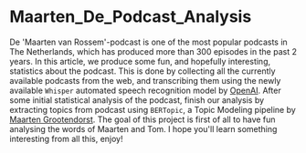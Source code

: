# Maarten_De_Podcast_Analysis
De 'Maarten van Rossem'-podcast is one of the most popular podcasts in The Netherlands, which has produced more than 300 episodes in the past 2 years. In this article, we produce some fun, and hopefully interesting, statistics about the podcast. This is done by collecting all the currently available podcasts from the web, and transcribing them using the newly available `Whisper` automated speech recognition model by [OpenAI](https://github.com/openai/whisper). After some initial statistical analysis of the podcast, finish our analysis by extracting topics from podcast using `BERTopic`, a Topic Modeling pipeline by [Maarten Grootendorst](https://github.com/MaartenGr/BERTopic). The goal of this project is first of all to have fun analysing the words of Maarten and Tom. I hope you'll learn something interesting from all this, enjoy!
